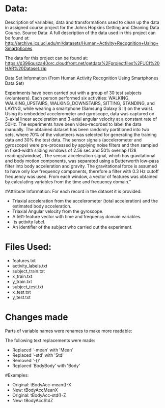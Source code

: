 # Data:
Description of variables, data and transformations used to clean up the data in assigned course project for the Johns Hopkins Getting and Cleaning Data Course.
Source Data:
A full description of the data used in this project can be found at:
http://archive.ics.uci.edu/ml/datasets/Human+Activity+Recognition+Using+Smartphones

The data for this project can be found at: https://d396qusza40orc.cloudfront.net/getdata%2Fprojectfiles%2FUCI%20HAR%20Dataset.zip

Data Set Information (From Human Activity Recognition Using Smartphones Data Set)

Experiments have been carried out with a group of 30 test subjects (volunteers). Each person performed six activities: WALKING, WALKING_UPSTAIRS, WALKING_DOWNSTAIRS, SITTING, STANDING, and LAYING, while wearing a smartphone (Samsung Galaxy S II) on the waist. Using its embedded accelerometer and gyroscope, data was captured on 3-axial linear acceleration and 3-axial angular velocity at a constant rate of 50Hz. The experiments have been video-recorded to label the data manually. The obtained dataset has been randomly partitioned into two sets, where 70% of the volunteers was selected for generating the training data and 30% the test data.
The sensor signals (accelerometer and gyroscope) were pre-processed by applying noise filters and then sampled in fixed-width sliding windows of 2.56 sec and 50% overlap (128 readings/window). The sensor acceleration signal, which has gravitational and body motion components, was separated using a Butterworth low-pass filter into body acceleration and gravity. The gravitational force is assumed to have only low frequency components, therefore a filter with 0.3 Hz cutoff frequency was used. From each window, a vector of features was obtained by calculating variables from the time and frequency domain.”

#Attribute Information:
For each record in the dataset it is provided:
  -	Triaxial acceleration from the accelerometer (total acceleration) and the estimated body acceleration.
  -	Triaxial Angular velocity from the gyroscope.
  -	A 561-feature vector with time and frequency domain variables.
  -	Its activity label.
  -	An identifier of the subject who carried out the experiment.

# Files Used:
  - features.txt
  -	activity_labels.txt
  -	subject_train.txt
  -	x_train.txt
  -	y_train.txt
  -	subject_test.txt
  -	x_test.txt
  -	y_test.txt

# Changes made 
Parts of variable names were renames to make more readable:

The following text replacements were made:
  - Replaced '-mean' with 'Mean' 
  - Replaced '-std' with 'Std' 
  - Removed '-()'
  - Replaced 'BodyBody' with 'Body'

#Examples: 
  - Original: tBodyAcc-mean()-X
  - New: tBodyAccMeanX
  - Original: tBodyAcc-std()-Z
  - New: tBodyAccStdZ
